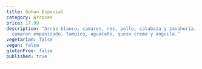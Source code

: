 ```yaml
---
title: Gohan Especial
category: Arroces
price: 17.99
description: "Arroz blanco, camaron, res, pollo, calabaza y zanahoria. Topping:
  camaron empanizado, tampico, aguacate, queso crema y anguila."
vegetarian: false
vegan: false
glutenFree: false
published: true
---
```

